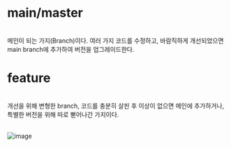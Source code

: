 

# main/master
<br>
메인이 되는 가지(Branch)이다. 여러 가지 코드를 수정하고, 바람직하게 개선되었으면 main branch에 추가하여 버전을 업그레이드한다.
<br>

# feature
<br>
개선을 위해 변형한 branch, 코드를 충분히 살핀 후 이상이 없으면 메인에 추가하거나, 특별한 버전을 위해 따로 뻗어나간 가지이다.
<br><br>




![image](https://github.com/domino0628/CS/assets/59598751/3433672d-2c96-49ed-ba77-45b398d03e78)
